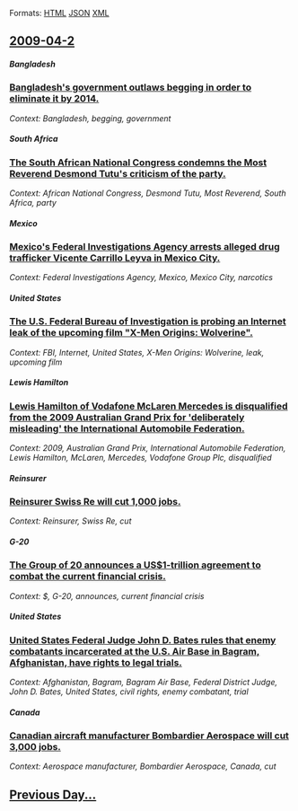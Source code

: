 
Formats: [HTML](2009/04/2/index.html)  [JSON](2009/04/2/index.json)  [XML](2009/04/2/index.xml)  

## [2009-04-2](/news/2009/04/2/index.md)

##### Bangladesh
### [ Bangladesh's government outlaws begging in order to eliminate it by 2014. ](/news/2009/04/2/bangladesh-s-government-outlaws-begging-in-order-to-eliminate-it-by-2014.md)
_Context: Bangladesh, begging, government_

##### South Africa
### [ The South African National Congress condemns the Most Reverend Desmond Tutu's criticism of the party. ](/news/2009/04/2/the-south-african-national-congress-condemns-the-most-reverend-desmond-tutu-s-criticism-of-the-party.md)
_Context: African National Congress, Desmond Tutu, Most Reverend, South Africa, party_

##### Mexico
### [ Mexico's Federal Investigations Agency arrests alleged drug trafficker Vicente Carrillo Leyva in Mexico City. ](/news/2009/04/2/mexico-s-federal-investigations-agency-arrests-alleged-drug-trafficker-vicente-carrillo-leyva-in-mexico-city.md)
_Context: Federal Investigations Agency, Mexico, Mexico City, narcotics_

##### United States
### [ The U.S. Federal Bureau of Investigation is probing an Internet leak of the upcoming film "X-Men Origins: Wolverine". ](/news/2009/04/2/the-u-s-federal-bureau-of-investigation-is-probing-an-internet-leak-of-the-upcoming-film-x-men-origins-wolverine.md)
_Context: FBI, Internet, United States, X-Men Origins: Wolverine, leak, upcoming film_

##### Lewis Hamilton
### [ Lewis Hamilton of Vodafone McLaren Mercedes is disqualified from the 2009 Australian Grand Prix for 'deliberately misleading' the International Automobile Federation. ](/news/2009/04/2/lewis-hamilton-of-vodafone-mclaren-mercedes-is-disqualified-from-the-2009-australian-grand-prix-for-deliberately-misleading-the-internati.md)
_Context: 2009, Australian Grand Prix, International Automobile Federation, Lewis Hamilton, McLaren, Mercedes, Vodafone Group Plc, disqualified_

##### Reinsurer
### [ Reinsurer Swiss Re will cut 1,000 jobs. ](/news/2009/04/2/reinsurer-swiss-re-will-cut-1-000-jobs.md)
_Context: Reinsurer, Swiss Re, cut_

##### G-20
### [ The Group of 20 announces a US$1-trillion agreement to combat the current financial crisis. ](/news/2009/04/2/the-group-of-20-announces-a-us-1-trillion-agreement-to-combat-the-current-financial-crisis.md)
_Context: $, G-20, announces, current financial crisis_

##### United States
### [ United States Federal Judge John D. Bates rules that enemy combatants incarcerated at the U.S. Air Base in Bagram, Afghanistan, have rights to legal trials. ](/news/2009/04/2/united-states-federal-judge-john-d-bates-rules-that-enemy-combatants-incarcerated-at-the-u-s-air-base-in-bagram-afghanistan-have-rights.md)
_Context: Afghanistan, Bagram, Bagram Air Base, Federal District Judge, John D. Bates, United States, civil rights, enemy combatant, trial_

##### Canada
### [ Canadian aircraft manufacturer Bombardier Aerospace will cut 3,000 jobs. ](/news/2009/04/2/canadian-aircraft-manufacturer-bombardier-aerospace-will-cut-3-000-jobs.md)
_Context: Aerospace manufacturer, Bombardier Aerospace, Canada, cut_

## [Previous Day...](/news/2009/04/1/index.md)

